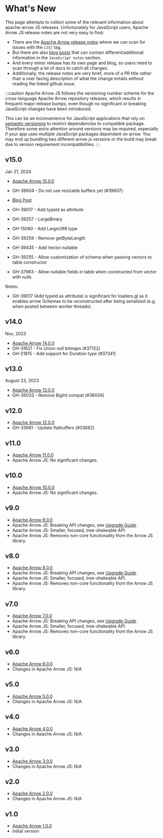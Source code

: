 # What's New

This page attempts to collect some of the relevant information about apache-arrow JS releases.
Unfortunately for JavaScript users, Apache Arrow JS release notes are not very easy to find:

- There are the [Apache Arrow release notes](https://arrow.apache.org/release/) where we can scan for issues with the `[JS]` tag.
- But there are also [blog posts](https://arrow.apache.org/blog/) that can contain different/additional information in the `JavaScript notes` section.
- And every minor release has its own page and blog, so users need to scan through a lot of docs to catch all changes.
- Additionally, the release notes are very brief, more of a PR title rather than a user facing description of what the change entails without reading the linked github issue.

:::caution
Apache Arrow JS follows the versioning number scheme for the cross-language Apache Arrow repository releases,
which results in frequent major release bumps, even though no significant or breaking JavaScript changes have been introduced.

This can be an inconvenience for JavaScript applications that rely on [semantic versioning](https://semver.org)
to restrict dependencies to compatible package. Therefore some extra attention around versions may be required,
especially if your app uses multiple JavaScript packages dependent on arrow. You may end up bundling two
different arrow js versions or the build may break due to version requirement incompatibilities.
:::

## v15.0

Jan 21, 2024

- [Apache Arrow 15.0.0](https://arrow.apache.org/release/15.0.0.html)
- GH-39604 - Do not use resizable buffers yet (#39607)

- [Blog Post](https://arrow.apache.org/blog/2024/01/21/15.0.0-release/#javascript-notes)
- GH-39017 - Add typeId as attribute
- GH-39257 - LargeBinary
- GH-15060 - Add LargeUtf8 type
- GH-39259 - Remove getByteLength
- GH-39435 - Add Vector.nullable
- GH-39255 - Allow customization of schema when passing vectors to table constructor
- GH-37983 - Allow nullable fields in table when constructed from vector with nulls

Notes:

- GH-39017 (Add typeId as attribute) is significant for loaders.gl as it enables arrow Schemas to be
  reconstructed after being serialized (e.g. when posted between worker threads).

## v14.0

Nov, 2023

- [Apache Arrow 14.0.0](https://arrow.apache.org/release/14.0.0.html)
- GH-31621 - Fix Union null bitmaps (#37122)
- GH-21815 - Add support for Duration type (#37341)

## v13.0

August 23, 2023

- [Apache Arrow 13.0.0](https://arrow.apache.org/release/13.0.0.html)
- GH-36033 - Remove BigInt compat (#36034)

## v12.0

- [Apache Arrow 12.0.0](https://arrow.apache.org/release/12.0.0.html)
- GH-33681 - Update flatbuffers (#33682)

## v11.0

- [Apache Arrow 11.0.0](https://arrow.apache.org/release/11.0.0.html)
- Apache Arrow JS: No significant changes.

## v10.0

- [Apache Arrow 10.0.0](https://arrow.apache.org/release/10.0.0.html)
- Apache Arrow JS: No significant changes.

## v9.0

- [Apache Arrow 9.0.0](https://arrow.apache.org/release/9.0.0.html)
- Apache Arrow JS: Breaking API changes, see [Upgrade Guide](./upgrade-guide).
- Apache Arrow JS: Smaller, focused, tree-shakeable API.
- Apache Arrow JS: Removes non-core functionality from the Arrow JS library.

## v8.0

- [Apache Arrow 8.0.0](https://arrow.apache.org/release/8.0.0.html)
- Apache Arrow JS: Breaking API changes, see [Upgrade Guide](./upgrade-guide).
- Apache Arrow JS: Smaller, focused, tree-shakeable API.
- Apache Arrow JS: Removes non-core functionality from the Arrow JS library.

## v7.0

- [Apache Arrow 7.0.0](https://arrow.apache.org/release/7.0.0.html)
- Apache Arrow JS: Breaking API changes, see [Upgrade Guide](./upgrade-guide).
- Apache Arrow JS: Smaller, focused, tree-shakeable API.
- Apache Arrow JS: Removes non-core functionality from the Arrow JS library.

## v6.0

- [Apache Arrow 6.0.0](https://arrow.apache.org/release/6.0.0.html)
- Changes in Apache Arrow JS: N/A

## v5.0

- [Apache Arrow 5.0.0](https://arrow.apache.org/release/5.0.0.html)
- Changes in Apache Arrow JS: N/A

## v4.0

- [Apache Arrow 4.0.0](https://arrow.apache.org/release/4.0.0.html)
- Changes in Apache Arrow JS: N/A

## v3.0

- [Apache Arrow 3.0.0](https://arrow.apache.org/release/3.0.0.html)
- Changes in Apache Arrow JS: N/A

## v2.0

- [Apache Arrow 2.0.0](https://arrow.apache.org/release/2.0.0.html)
- Changes in Apache Arrow JS: N/A

## v1.0

- [Apache Arrow 1.0.0](https://arrow.apache.org/release/1.0.0.html)
- Initial version
